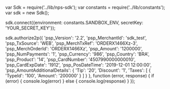 var Sdk = require('../lib/nps-sdk');
var constants = require('../lib/constants');
var sdk = new Sdk();

sdk.connect({environment: constants.SANDBOX_ENV,
            secretKey: 'YOUR_SECRET_KEY'});

sdk.authorize2p({
    'psp_Version': '2.2',
    'psp_MerchantId': 'sdk_test',
    'psp_TxSource': 'WEB',
    'psp_MerchTxRef': 'ORDERX1466Xz-3',
    'psp_MerchOrderId': 'ORDERX1466Xz',
    'psp_Amount': '1200000',
    'psp_NumPayments': '1',
    'psp_Currency': '986',
    'psp_Country': 'BRA',
    'psp_Product': '14',
    'psp_CardNumber': '4507990000000010',
    'psp_CardExpDate': '1912',
    'psp_PosDateTime': '2019-12-01 12:00:00',
    'psp_AmountAdditionalDetails': {
        'Tip': '20',
        'Discount': '1',
        'Taxes': [
            {
                'TypeId': '100',
                'Amount': '200000'
            }
        ]
    }
},
function (error, response) { 
    if (error) {
        console.log(error)
    } else { 
        console.log(response)
    }
});

